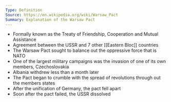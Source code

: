 ```yaml
---
Type: Definition
Source: https://en.wikipedia.org/wiki/Warsaw_Pact
Summary: Explanation of the Warsaw Pact
---
```

- Formally known as the Treaty of Friendship, Cooperation and Mutual Assistance
- Agreement between the USSR and 7 other [[Eastern Bloc]] countries
- The Warsaw Pact sought to balance out the oppressive force that is NATO
- One of the largest military campaigns was the invasion of one of its own members, Czechoslovakia
- Albania withdrew less than a month later
- The Pact began to crumble with the spread of revolutions through out the members states
- After the unification of Germany, the pact fell apart
- Soon after the pact failed, the USSR dissolved